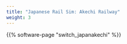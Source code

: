 ```yaml
---
title: "Japanese Rail Sim: Akechi Railway"
weight: 3
---
```


{{% software-page "switch_japanakechi" %}}

